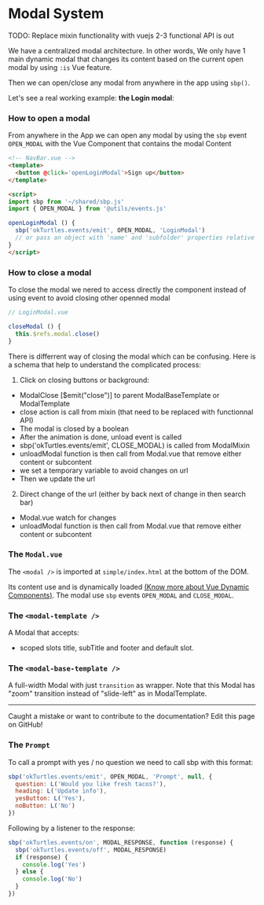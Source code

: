 # Modal System

TODO: Replace mixin functionality with vuejs 2-3 functional API is out

We have a centralized modal architecture. In other words, We only have 1 main dynamic modal that changes its content based on the current open modal by using `:is` Vue feature.

Then we can open/close any modal from anywhere in the app using `sbp()`.

Let's see a real working example: **the Login modal**:

### How to open a modal

From anywhere in the App we can open any modal by using the `sbp` event `OPEN_MODAL` with the Vue Component that contains the modal Content

```html
<!-- NavBar.vue -->
<template>
  <button @click='openLoginModal'>Sign up</button>
</template>

<script>
import sbp from '~/shared/sbp.js'
import { OPEN_MODAL } from '@utils/events.js'

openLoginModal () {
  sbp('okTurtles.events/emit', OPEN_MODAL, 'LoginModal')
  // or pass an object with 'name' and 'subfolder' properties relative to containers folder // TODO: explain this better?
}
</script>
```

### How to close a modal
To close the modal we nered to access directly the component instead of using event to avoid closing other openned modal

```js
// LoginModal.vue

closeModal () {
  this.$refs.modal.close()
}
```

There is differrent way of closing the modal which can be confusing.
Here is a schema that help to understand the complicated process:

1) Click on closing buttons or background:
- ModalClose [$emit("close")] to parent ModalBaseTemplate or ModalTemplate
- close action is call from mixin (that need to be replaced with functionnal API)
- The modal is closed by a boolean
- After the animation is done, unload event is called
- sbp('okTurtles.events/emit', CLOSE_MODAL) is called from ModalMixin
- unloadModal function is then call from Modal.vue that remove either content or subcontent
- we set a temporary variable to avoid changes on url
- Then we update the url

2) Direct change of the url (either by back next of change in then search bar)
- Modal.vue watch for changes
- unloadModal function is then call from Modal.vue that remove either content or subcontent

### The `Modal.vue`

The `<modal />` is imported at `simple/index.html` at the bottom of the DOM.

Its content use <modal-template /> and is dynamically loaded [(Know more about Vue Dynamic Components)](https://vuejs.org/v2/api/#is). The modal use `sbp` events `OPEN_MODAL` and `CLOSE_MODAL`.


### The `<modal-template />`
A Modal that accepts:
- scoped slots title, subTitle and footer and default slot.

### The `<modal-base-template />`
A full-width Modal with just `transition` as wrapper. Note that this Modal has "zoom" transition instead of "slide-left" as in ModalTemplate.

---

Caught a mistake or want to contribute to the documentation? Edit this page on GitHub!

### The `Prompt`
To call a prompt with yes / no question we need to call sbp with this format:

```js
sbp('okTurtles.events/emit', OPEN_MODAL, 'Prompt', null, {
  question: L('Would you like fresh tacos?'),
  heading: L('Update info'),
  yesButton: L('Yes'),
  noButton: L('No')
})
```

Following by a listener to the response:

```js
sbp('okTurtles.events/on', MODAL_RESPONSE, function (response) {
  sbp('okTurtles.events/off', MODAL_RESPONSE)
  if (response) {
    console.log('Yes')
  } else {
    console.log('No')
  }
})
```